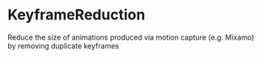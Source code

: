 # KeyframeReduction
Reduce the size of animations produced via motion capture (e.g. Mixamo) by removing duplicate keyframes
